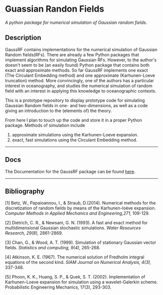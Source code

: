 # Guassian Randon Fields 

*A python package for numerical simulation of Gaussian random fields.*

## Description
GaussRF contains implementations for the numerical simulation of Gaussian Random fields(RFs). There are already a few Python packages that implement algorithms for simulating Gaussian RFs. However, to the author's doesn't seem to be (an easily found) Python package that contains both exact and approximate methods. So far GaussRF implements one exact (The Circulant Embedding method) and one approximate (Karhunen-Loeve truncation) method. More convincingly, one of the authors has a particular interest in oceanography, and studies the numerical simulation of random field with an interest in applying this knowledge to oceanographic contexts.


This is a prototype repository to display prototype code for simulating Gaussian Random fields in one- and two-dimensions, as well as a code giving an introduction to the (elements of) the theory. 

From here I plan to touch up the code and store it in a proper Python package. Methods of simulation include 

1. approximate simulations using the Karhunen-Loeve expansion.
2. exact, fast simulations using the Circulant Embedding method. 
_________________________

## Docs 
The Documentation for the GaussRF package can be found [here](https://readthedocs.org/).

______________________


Bibliography
------------------
[1] Betz, W., Papaioannou, I., & Straub, D.(2014). Numerical methods for the discretization of random fields by means of the Karhunen-loève expansion. *Computer Methods in Applied Mechanics and Engineering,271,* 109-129.

[2] Dietrich, C. R., & Newsam, G. N. (1993). A fast and exact method for multidimensional Gaussian stochastic simulations. *Water Resources Research, 29(8),* 2861-2869.

[3] Chan, G., & Wood, A. T. (1999). Simulation of stationary Gaussian vector fields. *Statistics and computing, 9(4),* 265-268.

[4] Atkinson, K. E. (1967). The numerical solution of Fredholm integral equations of the second kind. *SIAM Journal on Numerical Analysis, 4(3),* 337-348.

[5]  Phoon, K. K., Huang, S. P., & Quek, S. T. (2002). Implementation of Karhunen-Loeve expansion for simulation using a wavelet-Galerkin scheme. Probabilistic Engineering Mechanics, 17(3), 293-303.